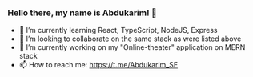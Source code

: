### Hello there, my name is Abdukarim! 👋
- 🌱 I’m currently learning React, TypeScript, NodeJS, Express
- 👯 I’m looking to collaborate on the same stack as were listed above
- 🔭 I’m currently working on my "Online-theater" application on MERN stack
- 📫 How to reach me: https://t.me/Abdukarim_SF
<!--
**AbdukarimAA/AbdukarimAA** is a ✨ _special_ ✨ repository because its `README.md` (this file) appears on your GitHub profile.

Here are some ideas to get you started:

- 🔭 I’m currently working on ...
- 🌱 I’m currently learning React, TypeScript, NodeJS, Express
- 👯 I’m looking to collaborate on ...
- 🤔 I’m looking for help with ...
- 💬 Ask me about ...
- 📫 How to reach me: ...
- 😄 Pronouns: ...
- ⚡ Fun fact: ...
-->
